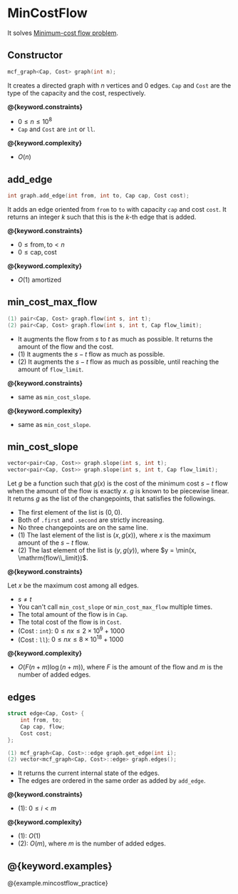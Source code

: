 # MinCostFlow

It solves [Minimum-cost flow problem](https://en.wikipedia.org/wiki/Minimum-cost_flow_problem).

## Constructor

```cpp
mcf_graph<Cap, Cost> graph(int n);
```

It creates a directed graph with $n$ vertices and $0$ edges. `Cap` and `Cost` are the type of the capacity and the cost, respectively.

**@{keyword.constraints}**

- $0 \leq n \leq 10^8$
- `Cap` and `Cost` are `int` or `ll`.

**@{keyword.complexity}**

- $O(n)$

## add_edge

```cpp
int graph.add_edge(int from, int to, Cap cap, Cost cost);
```

It adds an edge oriented from `from` to `to` with capacity `cap` and cost `cost`. It returns an integer $k$ such that this is the $k$-th edge that is added.

**@{keyword.constraints}**

- $0 \leq \mathrm{from}, \mathrm{to} \lt n$
- $0 \leq \mathrm{cap}, \mathrm{cost}$

**@{keyword.complexity}**

- $O(1)$ amortized

## min_cost_max_flow

```cpp
(1) pair<Cap, Cost> graph.flow(int s, int t);
(2) pair<Cap, Cost> graph.flow(int s, int t, Cap flow_limit);
```

- It augments the flow from $s$ to $t$ as much as possible. It returns the amount of the flow and the cost.
- (1) It augments the $s-t$ flow as much as possible.
- (2) It augments the $s-t$ flow as much as possible, until reaching the amount of `flow_limit`.

**@{keyword.constraints}**

- same as `min_cost_slope`.

**@{keyword.complexity}**

- same as `min_cost_slope`.

## min_cost_slope

```cpp
vector<pair<Cap, Cost>> graph.slope(int s, int t);
vector<pair<Cap, Cost>> graph.slope(int s, int t, Cap flow_limit);
```

Let $g$ be a function such that $g(x)$ is the cost of the minimum cost $s-t$ flow when the amount of the flow is exactly $x$. $g$ is known to be piecewise linear.
It returns $g$ as the list of the changepoints, that satisfies the followings.

- The first element of the list is $(0, 0)$.
- Both of `.first` and `.second` are strictly increasing.
- No three changepoints are on the same line.
- (1) The last element of the list is $(x, g(x))$, where $x$ is the maximum amount of the $s-t$ flow.
- (2) The last element of the list is $(y, g(y))$, where $y = \min(x, \mathrm{flow\\_limit})$.

**@{keyword.constraints}**

Let $x$ be the maximum cost among all edges.

- $s \neq t$
- You can't call `min_cost_slope` or `min_cost_max_flow` multiple times.
- The total amount of the flow is in `Cap`.
- The total cost of the flow is in `Cost`.
- (Cost : `int`): $0 \leq nx \leq 2 \times 10^9 + 1000$
- (Cost : `ll`): $0 \leq nx \leq 8 \times 10^{18} + 1000$

**@{keyword.complexity}**

- $O(F (n + m) \log (n + m))$, where $F$ is the amount of the flow and $m$ is the number of added edges.

## edges

```cpp
struct edge<Cap, Cost> {
    int from, to;
    Cap cap, flow;
    Cost cost;
};

(1) mcf_graph<Cap, Cost>::edge graph.get_edge(int i);
(2) vector<mcf_graph<Cap, Cost>::edge> graph.edges();
```

- It returns the current internal state of the edges.
- The edges are ordered in the same order as added by `add_edge`.

**@{keyword.constraints}**

- (1): $0 \leq i \lt m$

**@{keyword.complexity}**

- (1): $O(1)$
- (2): $O(m)$, where $m$ is the number of added edges.

## @{keyword.examples}

@{example.mincostflow_practice}
